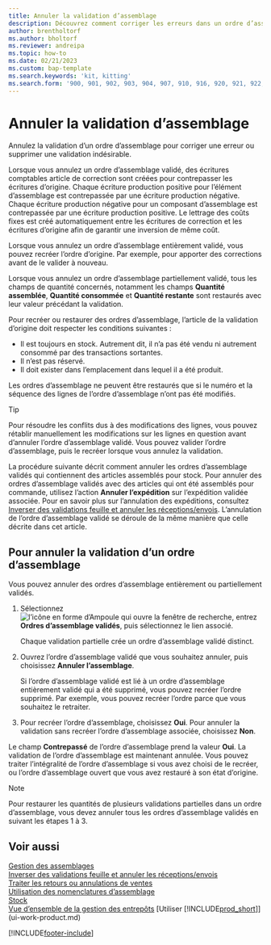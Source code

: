 ```yaml
---
title: Annuler la validation d’assemblage
description: Découvrez comment corriger les erreurs dans un ordre d’assemblage validé.
author: brentholtorf
ms.author: bholtorf
ms.reviewer: andreipa
ms.topic: how-to
ms.date: 02/21/2023
ms.custom: bap-template
ms.search.keywords: 'kit, kitting'
ms.search.form: '900, 901, 902, 903, 904, 907, 910, 916, 920, 921, 922, 923, 940, 941, 942, 930, 931, 932, 914, 915, 905'
---
```

# <a name="undo-assembly-posting" />Annuler la validation d’assemblage

Annulez la validation d’un ordre d’assemblage pour corriger une erreur ou supprimer une validation indésirable.

Lorsque vous annulez un ordre d’assemblage validé, des écritures comptables article de correction sont créées pour contrepasser les écritures d’origine. Chaque écriture production positive pour l’élément d’assemblage est contrepassée par une écriture production négative. Chaque écriture production négative pour un composant d’assemblage est contrepassée par une écriture production positive. Le lettrage des coûts fixes est créé automatiquement entre les écritures de correction et les écritures d’origine afin de garantir une inversion de même coût.  

Lorsque vous annulez un ordre d’assemblage entièrement validé, vous pouvez recréer l’ordre d’origine. Par exemple, pour apporter des corrections avant de le valider à nouveau.  

Lorsque vous annulez un ordre d’assemblage partiellement validé, tous les champs de quantité concernés, notamment les champs **Quantité assemblée**, **Quantité consommée** et **Quantité restante** sont restaurés avec leur valeur précédant la validation.  

Pour recréer ou restaurer des ordres d’assemblage, l’article de la validation d’origine doit respecter les conditions suivantes :  

* Il est toujours en stock. Autrement dit, il n’a pas été vendu ni autrement consommé par des transactions sortantes.  
* Il n’est pas réservé.  
* Il doit exister dans l’emplacement dans lequel il a été produit.  

Les ordres d’assemblage ne peuvent être restaurés que si le numéro et la séquence des lignes de l’ordre d’assemblage n’ont pas été modifiés.  

> [!TIP]  
> Pour résoudre les conflits dus à des modifications des lignes, vous pouvez rétablir manuellement les modifications sur les lignes en question avant d’annuler l’ordre d’assemblage validé. Vous pouvez valider l’ordre d’assemblage, puis le recréer lorsque vous annulez la validation.  

La procédure suivante décrit comment annuler les ordres d’assemblage validés qui contiennent des articles assemblés pour stock. Pour annuler des ordres d’assemblage validés avec des articles qui ont été assemblés pour commande, utilisez l’action **Annuler l’expédition** sur l’expédition validée associée. Pour en savoir plus sur l’annulation des expéditions, consultez [Inverser des validations feuille et annuler les réceptions/envois](finance-how-reverse-journal-posting.md). L’annulation de l’ordre d’assemblage validé se déroule de la même manière que celle décrite dans cet article.  

## <a name="to-undo-posting-of-an-assembly-order" />Pour annuler la validation d’un ordre d’assemblage

Vous pouvez annuler des ordres d’assemblage entièrement ou partiellement validés.

1. Sélectionnez ![l’icône en forme d’Ampoule qui ouvre la fenêtre de recherche](media/ui-search/search_small.png "Dites-moi ce que vous voulez faire"), entrez **Ordres d’assemblage validés**, puis sélectionnez le lien associé.  

   Chaque validation partielle crée un ordre d’assemblage validé distinct.  
2. Ouvrez l’ordre d’assemblage validé que vous souhaitez annuler, puis choisissez **Annuler l’assemblage**.  

    Si l’ordre d’assemblage validé est lié à un ordre d’assemblage entièrement validé qui a été supprimé, vous pouvez recréer l’ordre supprimé. Par exemple, vous pouvez recréer l’ordre parce que vous souhaitez le retraiter.  
3. Pour recréer l’ordre d’assemblage, choisissez **Oui**. Pour annuler la validation sans recréer l’ordre d’assemblage associée, choisissez **Non**.  

Le champ **Contrepassé** de l’ordre d’assemblage prend la valeur **Oui**. La validation de l’ordre d’assemblage est maintenant annulée. Vous pouvez traiter l’intégralité de l’ordre d’assemblage si vous avez choisi de le recréer, ou l’ordre d’assemblage ouvert que vous avez restauré à son état d’origine.  

> [!NOTE]  
> Pour restaurer les quantités de plusieurs validations partielles dans un ordre d’assemblage, vous devez annuler tous les ordres d’assemblage validés en suivant les étapes 1 à 3.  

## <a name="see-also" />Voir aussi

[Gestion des assemblages](assembly-assemble-items.md)  
[Inverser des validations feuille et annuler les réceptions/envois](finance-how-reverse-journal-posting.md)  
[Traiter les retours ou annulations de ventes](sales-how-process-sales-returns-cancellations.md)  
[Utilisation des nomenclatures d’assemblage](assembly-how-work-assembly-boms.md)  
[Stock](inventory-manage-inventory.md)  
[Vue d’ensemble de la gestion des entrepôts](design-details-warehouse-management.md)
[Utiliser [!INCLUDE[prod_short](includes/prod_short.md)]](ui-work-product.md)


[!INCLUDE[footer-include](includes/footer-banner.md)]
